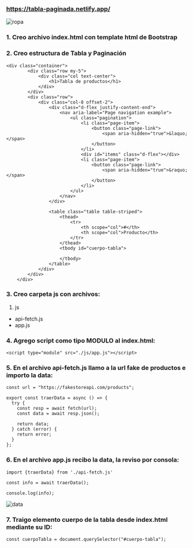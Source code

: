 ### https://tabla-paginada.netlify.app/

![ropa](https://github.com/pedro-donoso/tabla-paginada/assets/68760595/20c4c8dc-ed82-406f-acc8-683f2a7921a6)

### 1. Creo archivo index.html con template html de Bootstrap

### 2. Creo estructura de Tabla y Paginación
```
<div class="container">
        <div class="row my-5">
            <div class="col text-center">
                <h1>Tabla de productos</h1>
            </div>
        </div>
        <div class="row">
            <div class="col-8 offset-2">
                <div class="d-flex justify-content-end">
                    <nav aria-label="Page navigation example">
                        <ul class="pagination">
                            <li class="page-item">
                                <button class="page-link">
                                    <span aria-hidden="true">&laquo;</span>
                                </button>
                            </li>
                            <div id="items" class="d-flex"></div>
                            <li class="page-item">
                                <button class="page-link">
                                    <span aria-hidden="true">&raquo;</span>
                                </button>
                            </li>
                        </ul>
                    </nav>
                </div>

                <table class="table table-striped">
                    <thead>
                        <tr>
                            <th scope="col">#</th>
                            <th scope="col">Producto</th>
                        </tr>
                    </thead>
                    <tbody id="cuerpo-tabla">
                        
                    </tbody>
                </table>
            </div>
        </div>
    </div>
```
### 3. Creo carpeta js con archivos:

1. js
 - api-fetch.js
 - app.js 

### 4. Agrego script como tipo MODULO al index.html:

```
<script type="module" src="./js/app.js"></script>
```
### 5. En el archivo api-fetch.js llamo a la url fake de productos e importo la data:
```
const url = "https://fakestoreapi.com/products";

export const traerData = async () => {
  try {
    const resp = await fetch(url);
    const data = await resp.json();

    return data;
  } catch (error) {
    return error;
  }
};
```
### 6. En el archivo app.js recibo la data, la reviso por consola:
```
import {traerData} from './api-fetch.js'

const info = await traerData();

console.log(info);
```
![data](https://github.com/pedro-donoso/tabla-paginada/assets/68760595/87450758-4461-4f62-b8b3-3a9290315436)

### 7. Traigo elemento cuerpo de la tabla desde index.html mediante su ID:
```
const cuerpoTabla = document.querySelector("#cuerpo-tabla");
```

####
